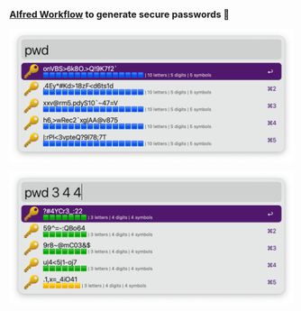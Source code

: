 ### [Alfred Workflow](https://www.alfredapp.com/workflows/) to generate secure passwords 🔑️


![default](/img/screenshots/default.png)


![usage](/img/screenshots/usage.png)
